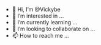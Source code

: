 - 👋 Hi, I’m @Vickybe
- 👀 I’m interested in ...
- 🌱 I’m currently learning ...
- 💞️ I’m looking to collaborate on ...
- 📫 How to reach me ...

<!---
Vickybe/Vickybe is a ✨ special ✨ repository because its `README.md` (this file) appears on your GitHub profile.
You can click the Preview link to take a look at your changes.
--->
